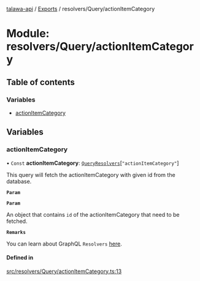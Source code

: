 [talawa-api](../README.md) / [Exports](../modules.md) / resolvers/Query/actionItemCategory

# Module: resolvers/Query/actionItemCategory

## Table of contents

### Variables

- [actionItemCategory](resolvers_Query_actionItemCategory.md#actionitemcategory)

## Variables

### actionItemCategory

• `Const` **actionItemCategory**: [`QueryResolvers`](types_generatedGraphQLTypes.md#queryresolvers)[``"actionItemCategory"``]

This query will fetch the actionItemCategory with given id from the database.

**`Param`**

**`Param`**

An object that contains `id` of the actionItemCategory that need to be fetched.

**`Remarks`**

You can learn about GraphQL `Resolvers`
[here](https://www.apollographql.com/docs/apollo-server/data/resolvers/).

#### Defined in

[src/resolvers/Query/actionItemCategory.ts:13](https://github.com/PalisadoesFoundation/talawa-api/blob/806e21a/src/resolvers/Query/actionItemCategory.ts#L13)
